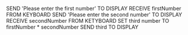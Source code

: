 SEND 'Please enter the first number' TO DISPLAY
RECEIVE firstNumber FROM KEYBOARD
SEND 'Please enter the second number' TO DISPLAY
RECEIVE secondNumber FROM KETYBOARD
SET third number TO firstNumber * secondNumber
SEND third TO DISPLAY
